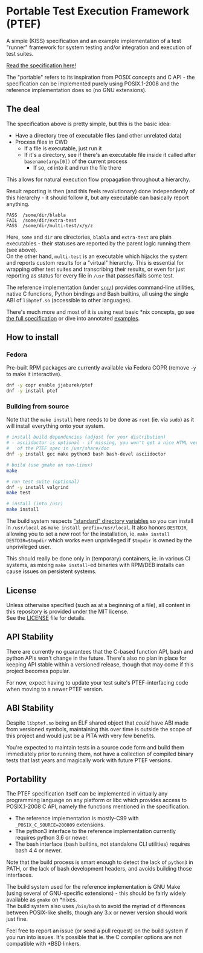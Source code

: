# Portable Test Execution Framework (PTEF)

A simple (KISS) specification and an example implementation of a test "runner"
framework for system testing and/or integration and execution of test suites.

[Read the specification here!](src/doc/ptef.adoc)

The "portable" refers to its inspiration from POSIX concepts and C API - the
specification can be implemented purely using POSIX.1-2008 and the reference
implementation does so (no GNU extensions).

## The deal

The specification above is pretty simple, but this is the basic idea:

* Have a directory tree of executable files (and other unrelated data)
* Process files in CWD
  * If a file is executable, just run it
  * If it's a directory, see if there's an executable file inside it
    called after `basename(argv[0])` of the current process
    * If so, `cd` into it and run the file there

This allows for natural execution flow propagation throughout a hierarchy.

Result reporting is then (and this feels revolutionary) done independently
of this hierarchy - it should follow it, but any executable can basically
report anything.

```
PASS  /some/dir/blabla
FAIL  /some/dir/extra-test
PASS  /some/dir/multi-test/x/y/z
```

Here, `some` and `dir` are directories, `blabla` and `extra-test` are plain
executables - their statuses are reported by the parent logic running them
(see above).  
On the other hand, `multi-test` is an executable which hijacks the system and
reports custom results for a "virtual" hierarchy. This is essential for wrapping
other test suites and transcribing their results, or even for just reporting
as status for every file in `/usr` that passes/fails some test.

The reference implementation (under [`src/`](src)) provides command-line
utilities, native C functions, Python bindings and Bash builtins, all using
the single ABI of `libptef.so` (accessible to other languages).

There's much more and most of it is using neat basic \*nix concepts, go see
[the full specification](src/doc/ptef.adoc) or dive into annotated
[examples](examples).

## How to install

### Fedora

Pre-built RPM packages are currently available via Fedora COPR (remove `-y`
to make it interactive).

```sh
dnf -y copr enable jjaburek/ptef
dnf -y install ptef
```

### Building from source

Note that the `make install` here needs to be done as `root` (ie. via `sudo`)
as it will install everything onto your system.

```sh
# install build dependencies (adjust for your distribution)
# - asciidoctor is optional - if missing, you won't get a nice HTML version
#   of the PTEF spec in /usr/share/doc
dnf -y install gcc make python3 bash bash-devel asciidoctor

# build (use gmake on non-Linux)
make

# run test suite (optional)
dnf -y install valgrind
make test

# install (into /usr)
make install
```

The build system respects
["standard" directory variables](https://www.gnu.org/prep/standards/html_node/Directory-Variables.html)
so you can install in `/usr/local` as `make install prefix=/usr/local`. It also
honors `DESTDIR`, allowing you to set a new root for the installation, ie.
`make install DESTDIR=$tmpdir` which works even unprivileged if `$tmpdir` is
owned by the unprivileged user.

This should really be done only in (temporary) containers, ie. in various
CI systems, as mixing `make install`-ed binaries with RPM/DEB installs can
cause issues on persistent systems.

## License

Unless otherwise specified (such as at a beginning of a file), all content in
this repository is provided under the MIT license.  
See the [LICENSE](LICENSE) file for details.

## API Stability

There are currently no guarantees that the C-based function API, bash and python
APIs won't change in the future. There's also no plan in place for keeping API
stable within a versioned release, though that may come if this project becomes
popular.

For now, expect having to update your test suite's PTEF-interfacing code when
moving to a newer PTEF version.

## ABI Stability

Despite `libptef.so` being an ELF shared object that *could* have ABI made from
versioned symbols, maintaining this over time is outside the scope of this
project and would just be a PITA with very few benefits.

You're expected to maintain tests in a source code form and build them
immediately prior to running them, not have a collection of compiled binary
tests that last years and magically work with future PTEF versions.

## Portability

The PTEF specification itself can be implemented in virtually any programming
language on any platform or libc which provides access to POSIX.1-2008 C API,
namely the functions mentioned in the specification.

* The reference implementation is mostly-C99 with `_POSIX_C_SOURCE=200809`
  extensions.
* The python3 interface to the reference implementation currently requires
  python 3.6 or newer.
* The bash interface (bash builtins, not standalone CLI utilities) requires
  bash 4.4 or newer.

Note that the build process is smart enough to detect the lack of `python3`
in PATH, or the lack of bash development headers, and avoids building those
interfaces.

The build system used for the reference implementation is GNU Make (using
several of GNU-specific extensions) - this should be fairly widely available
as `gmake` on \*nixes.  
The build system also uses `/bin/bash` to avoid the myriad of differences
between POSIX-like shells, though any 3.x or newer version should work just
fine.

Feel free to report an issue (or send a pull request) on the build system
if you run into issues. It's possible that ie. the C compiler options are
not compatible with \*BSD linkers.
